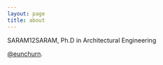 ```yaml
---
layout: page
title: about
---
```


<p class="message">
  SARAM12SARAM, Ph.D in Architectural Engineering
</p>

[@eunchurn](https://twitter.com/eunchurn).

